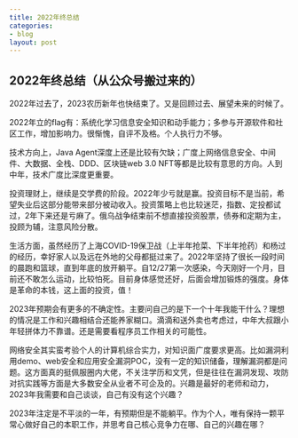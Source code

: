 ```yaml
---
title: 2022年终总结
categories:
- blog
layout: post
---
```

## 2022年终总结（从公众号搬过来的）

2022年过去了，2023农历新年也快结束了。又是回顾过去、展望未来的时候了。

2022年立的flag有：系统化学习信息安全知识和动手能力；多参与开源软件和社区工作，增加影响力。很惭愧，自评不及格。个人执行力不够。

技术方向上，Java Agent深度上还是比较有欠缺；广度上网络信息安全、中间件、大数据、全栈、DDD、区块链web 3.0 NFT等都是比较有意思的方向。人到中年，技术广度比深度更重要。

投资理财上，继续是交学费的阶段。2022年少亏就是赢。投资目标不是当前，希望失业后这部分能带来部分被动收入。投资策略上也比较迷茫，指数、定投都试过，2年下来还是亏麻了。俄乌战争结束前不想直接投资股票，债券和定期为主，投顾为辅，注意风险分散。

生活方面，虽然经历了上海COVID-19保卫战（上半年抢菜、下半年抢药）和杨过的经历，幸好家人以及远在外地的父母都挺过来了。2022年坚持了很长一段时间的晨跑和篮球，直到年底的放开躺平。自12/27第一次感染，今天刚好一个月，目前还不敢怎么运动，比较怕死。目前身体感觉还好，后面会增加锻炼的强度。身体是革命的本钱，这上面的投资，值！

2023年预期会有更多的不确定性。主要问自己的是下一个十年我能干什么？理想的情况是工作和兴趣相结合还能养家糊口。滴滴和送外卖也考虑过，中年大叔跟小年轻拼体力不靠谱。还是需要看程序员工作相关的可能性。

网络安全其实蛮考验个人的计算机综合实力，对知识面广度要求更高。比如漏洞利用demo、web安全和应用安全漏洞POC，没有一定的知识储备，理解漏洞都是问题。这方面真的挺佩服圈内大佬，不关注学历和文凭，但是往往在漏洞发现、攻防对抗实践等方面是大多数安全从业者不可企及的。兴趣是最好的老师和动力，2023年我需要和自己谈谈，自己有没有这个兴趣？

2023年注定是不平淡的一年，有预期但是不能躺平。作为个人，唯有保持一颗平常心做好自己的本职工作，并思考自己核心竞争力在哪、自己的兴趣在哪？